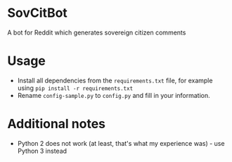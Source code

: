 # SovCitBot
A bot for Reddit which generates sovereign citizen comments

# Usage

- Install all dependencies from the `requirements.txt` file, for example using `pip install -r requirements.txt`
- Rename `config-sample.py` to `config.py` and fill in your information.

# Additional notes

- Python 2 does not work (at least, that's what my experience was) - use Python 3 instead